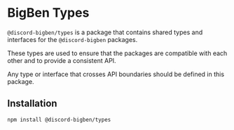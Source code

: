 
# BigBen Types

`@discord-bigben/types` is a package that contains shared types and interfaces for the `@discord-bigben` packages.

These types are used to ensure that the packages are compatible with each other and to provide a consistent API.

Any type or interface that crosses API boundaries should be defined in this package.

## Installation

```sh
npm install @discord-bigben/types
```
